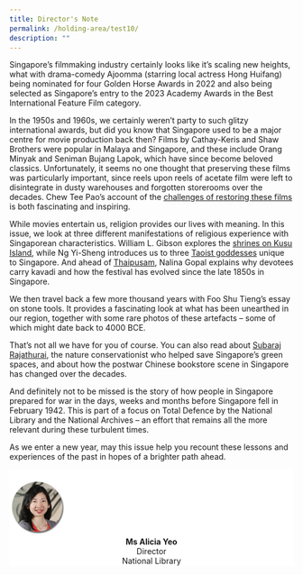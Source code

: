```yaml
---
title: Director's Note
permalink: /holding-area/test10/
description: ""
---
```

Singapore’s filmmaking industry certainly looks like it’s scaling new heights, what with drama-comedy Ajoomma (starring local actress Hong Huifang) being nominated for four Golden Horse Awards in 2022 and also being selected as Singapore’s entry to the 2023 Academy Awards in the Best International Feature Film category. 

In the 1950s and 1960s, we certainly weren’t party to such glitzy international awards, but did you know that Singapore used to be a major centre for movie production back then? Films by Cathay-Keris and Shaw Brothers were popular in Malaya and Singapore, and these include Orang Minyak and Seniman Bujang Lapok, which have since become beloved classics. Unfortunately, it seems no one thought that preserving these films was particularly important, since reels upon reels of acetate film were left to disintegrate in dusty warehouses and forgotten storerooms over the decades. Chew Tee Pao’s account of the [challenges of restoring these films](/vol-18/issue-4/jan-mar-2023/asian-film-archive-restoration/) is both fascinating and inspiring.

While movies entertain us, religion provides our lives with meaning. In this issue, we look at three different manifestations of religious experience with Singaporean characteristics. William L. Gibson explores the [shrines on Kusu Island](/vol-18/issue-4/jan-mar-2023/shrines-keramat-kusu/), while Ng Yi-Sheng introduces us to three [Taoist goddesses](/vol-18/issue-4/jan-mar-2023/taoist-folk-goddesses-singapore/) unique to Singapore. And ahead of [Thaipusam](/vol-18/issue-4/jan-mar-2023/taoist-folk-goddesses-singapore/), Nalina Gopal explains why devotees carry kavadi and how the festival has evolved since the late 1850s in Singapore.

We then travel back a few more thousand years with Foo Shu Tieng’s essay on stone tools. It provides a fascinating look at what has been unearthed in our region, together with some rare photos of these artefacts – some of which might date back to 4000 BCE.

That’s not all we have for you of course. You can also read about [Subaraj Rajathurai](/vol-18/issue-4/jan-mar-2023/subaraj-rajathurai-nature/), the nature conservationist who helped save Singapore’s green spaces, and about how the postwar Chinese bookstore scene in Singapore has changed over the decades. 

And definitely not to be missed is the story of how people in Singapore prepared for war in the days, weeks and months before Singapore fell in February 1942. This is part of a focus on Total Defence by the National Library and the National Archives – an effort that remains all the more relevant during these turbulent times. 

As we enter a new year, may this issue help you recount these lessons and experiences of the past in hopes of a brighter path ahead. 


<div style="background-color: white;">
<br>
<img src="/images/vol-17-issue-3/Director.png" style="width: 100px; height: 100px;" />
<center><b>Ms Alicia Yeo</b><br>Director<br>National Library</center>
</div>